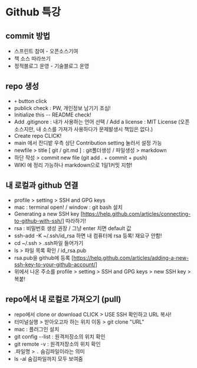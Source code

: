 # Github 특강

## commit 방법

- 스프린트 참여 - 오픈소스기여
- 책 소스 따라쓰기
- 정적블로그 운영 - 기술블로그 운영

## repo 생성
- `+` button click
- publick check : PW, 개인정보 남기기 조심!
- Initialize this -- README check!
- Add .gitignore : 내가 사용하는 언어 선택 / Add a license : MIT License (오픈소스지만, 내 소스를 가져가 사용하다가 문제발생시 책임은 없다.)
- Create repo CLICK!
- main 에서 잔디밭 우측 상단 Contribution setting 눌러서 설정 가능
- newfile > title [ git / git.md ]  : git폴더생성 / 파일생성 > markdown
- 하단 작성 > commit new file (git add . + commit + push)
- WIKI 에 정리 가능하나 markdown으로 1일1커밋 지향!

## 내 로컬과 github 연결
- profile > setting > SSH and GPG keys
- mac : terminal open! / window : git bash 설치
- Generating a new SSH key [https://help.github.com/articles/connecting-to-github-with-ssh/] 따라하기!
- rsa : 비밀번호 생성 권장 / 그냥 enter 치면 default 값
- ssh-add -K ~/.ssh/id_rsa 하면 내 컴퓨터에 rsa 등록! 재요구 안함! 
- cd ~/.ssh > .ssh파일 들어가기
- ls > 파일 목록 확인 / id_rsa.pub
- rsa.pub을 github에 등록 [https://help.github.com/articles/adding-a-new-ssh-key-to-your-github-account/]
- 위에서 나온 주소를 profile > setting > SSH and GPG keys > new SSH key > 복붙!

## repo에서 내 로컬로 가져오기 (pull)
- repo에서 clone or download CLICK > USE SSH 확인하고 URL 복사!
- 터미널실행 > 받아오고자 하는 위치 이동 > git clone "URL"
- mac : 플러그인 설치 
- git config --list : 원격저장소의 위치 확인
- git remote -v : 원격저장소의 위치 확인
- .파일명 > `.` 숨김파일이라는 의미
- ls -al 숨김파일까지 모두 보여줌
